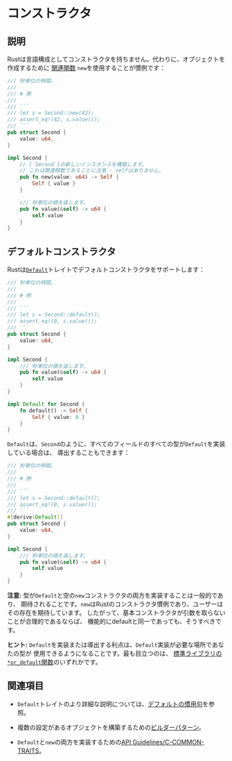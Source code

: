 # コンストラクタ

## 説明

Rustは言語構成としてコンストラクタを持ちません。代わりに、オブジェクトを作成するために
[関連関数][associated function] `new`を使用することが慣例です：

````rust
/// 秒単位の時間。
///
/// # 例
///
/// ```
/// let s = Second::new(42);
/// assert_eq!(42, s.value());
/// ```
pub struct Second {
    value: u64,
}

impl Second {
    // [`Second`]の新しいインスタンスを構築します。
    // これは関連関数であることに注意 - selfはありません。
    pub fn new(value: u64) -> Self {
        Self { value }
    }

    /// 秒単位の値を返します。
    pub fn value(&self) -> u64 {
        self.value
    }
}
````

## デフォルトコンストラクタ

Rustは[`Default`][std-default]トレイトでデフォルトコンストラクタをサポートします：

````rust
/// 秒単位の時間。
///
/// # 例
///
/// ```
/// let s = Second::default();
/// assert_eq!(0, s.value());
/// ```
pub struct Second {
    value: u64,
}

impl Second {
    /// 秒単位の値を返します。
    pub fn value(&self) -> u64 {
        self.value
    }
}

impl Default for Second {
    fn default() -> Self {
        Self { value: 0 }
    }
}
````

`Default`は、`Second`のように、すべてのフィールドのすべての型が`Default`を実装している場合は、
導出することもできます：

````rust
/// 秒単位の時間。
///
/// # 例
///
/// ```
/// let s = Second::default();
/// assert_eq!(0, s.value());
/// ```
#[derive(Default)]
pub struct Second {
    value: u64,
}

impl Second {
    /// 秒単位の値を返します。
    pub fn value(&self) -> u64 {
        self.value
    }
}
````

**注意:**
型が`Default`と空の`new`コンストラクタの両方を実装することは一般的であり、
期待されることです。`new`はRustのコンストラクタ慣例であり、ユーザーはその存在を期待しています。
したがって、基本コンストラクタが引数を取らないことが合理的であるならば、
機能的にdefaultと同一であっても、そうすべきです。

**ヒント:**
`Default`を実装または導出する利点は、`Default`実装が必要な場所であなたの型が
使用できるようになることです。最も目立つのは、
[標準ライブラリの`*or_default`関数][std-or-default]のいずれかです。

## 関連項目

- `Default`トレイトのより詳細な説明については、[デフォルトの慣用句](default.md)を参照。

- 複数の設定があるオブジェクトを構築するための[ビルダーパターン](../patterns/creational/builder.md)。

- `Default`と`new`の両方を実装するための[API Guidelines/C-COMMON-TRAITS][API Guidelines/C-COMMON-TRAITS]。

[associated function]: https://doc.rust-lang.org/stable/book/ch05-03-method-syntax.html#associated-functions
[std-default]: https://doc.rust-lang.org/stable/std/default/trait.Default.html
[std-or-default]: https://doc.rust-lang.org/stable/std/?search=or_default
[API Guidelines/C-COMMON-TRAITS]: https://rust-lang.github.io/api-guidelines/interoperability.html#types-eagerly-implement-common-traits-c-common-traits
